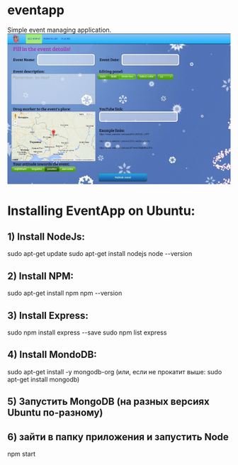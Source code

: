# eventapp
Simple event managing application.
![eventapp screenshot](/eventapp_screen.jpg?raw=true "Main view")
# Installing EventApp on Ubuntu:
## 1) Install NodeJs:
sudo apt-get update
sudo apt-get install nodejs
node --version
## 2) Install NPM:
sudo apt-get install npm
npm --version
## 3) Install Express:
sudo npm install express --save
sudo npm list express
## 4) Install MondoDB:
sudo apt-get install -y mongodb-org
(или, если не прокатит выше: sudo apt-get install mongodb)
## 5) Запустить MongoDB (на разных версиях Ubuntu по-разному)
## 6) зайти в папку приложения и запустить Node 
npm start 
